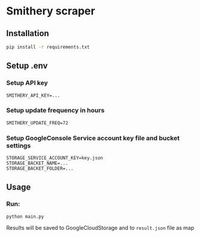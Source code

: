 # Smithery scraper

## Installation

```bash
pip install -r requirements.txt
```

## Setup .env

### Setup API key
```env
SMITHERY_API_KEY=...

```

### Setup update frequency in hours
```env
SMITHERY_UPDATE_FREQ=72
```
### Setup GoogleConsole Service account key file and bucket settings
```env
STORAGE_SERVICE_ACCOUNT_KEY=key.json
STORAGE_BACKET_NAME=...
STORAGE_BACKET_FOLDER=...
```

## Usage
### Run:
```
python main.py
```

Results will be saved to GoogleCloudStorage and to ``result.json`` file as map